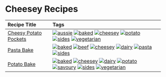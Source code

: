 # Cheesey Recipes 

|Recipe Title|Tags
|:---|:---|
|[Cheesy Potato Pockets](../recipes/cheesypotatopockets.md)|<a href="../tags/aussie.html"><img src="https://img.shields.io/badge/tag-aussie-25d3f" alt="aussie" /></a> <a href="../tags/baked.html"><img src="https://img.shields.io/badge/tag-baked-c5d714" alt="baked" /></a> <a href="../tags/cheesey.html"><img src="https://img.shields.io/badge/tag-cheesey-603dc8" alt="cheesey" /></a> <a href="../tags/potato.html"><img src="https://img.shields.io/badge/tag-potato-2ebd3b" alt="potato" /></a> <a href="../tags/sides.html"><img src="https://img.shields.io/badge/tag-sides-12b63" alt="sides" /></a> <a href="../tags/vegetarian.html"><img src="https://img.shields.io/badge/tag-vegetarian-473080" alt="vegetarian" /></a>|
|[Pasta Bake](../recipes/pastabake.md)|<a href="../tags/baked.html"><img src="https://img.shields.io/badge/tag-baked-c5d714" alt="baked" /></a> <a href="../tags/beef.html"><img src="https://img.shields.io/badge/tag-beef-93e32e" alt="beef" /></a> <a href="../tags/cheesey.html"><img src="https://img.shields.io/badge/tag-cheesey-603dc8" alt="cheesey" /></a> <a href="../tags/dairy.html"><img src="https://img.shields.io/badge/tag-dairy-4b9e32" alt="dairy" /></a> <a href="../tags/pasta.html"><img src="https://img.shields.io/badge/tag-pasta-617c8" alt="pasta" /></a> <a href="../tags/sides.html"><img src="https://img.shields.io/badge/tag-sides-12b63" alt="sides" /></a>|
|[Potato Bake](../recipes/potatobake.md)|<a href="../tags/baked.html"><img src="https://img.shields.io/badge/tag-baked-c5d714" alt="baked" /></a> <a href="../tags/cheesey.html"><img src="https://img.shields.io/badge/tag-cheesey-603dc8" alt="cheesey" /></a> <a href="../tags/dairy.html"><img src="https://img.shields.io/badge/tag-dairy-4b9e32" alt="dairy" /></a> <a href="../tags/potato.html"><img src="https://img.shields.io/badge/tag-potato-2ebd3b" alt="potato" /></a> <a href="../tags/savoury.html"><img src="https://img.shields.io/badge/tag-savoury-8f457a" alt="savoury" /></a> <a href="../tags/sides.html"><img src="https://img.shields.io/badge/tag-sides-12b63" alt="sides" /></a> <a href="../tags/vegetarian.html"><img src="https://img.shields.io/badge/tag-vegetarian-473080" alt="vegetarian" /></a>|